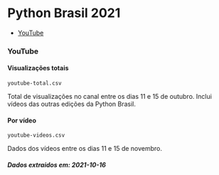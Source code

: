 # Python Brasil 2021

- [YouTube](#YouTube)

### YouTube

#### Visualizações totais

`youtube-total.csv`

Total de visualizações no canal entre os dias 11 e 15 de outubro. Inclui vídeos das outras edições da Python Brasil.

#### Por vídeo

`youtube-videos.csv`

Dados dos vídeos entre os dias 11 e 15 de novembro.

##### Dados extraidos em: 2021-10-16
